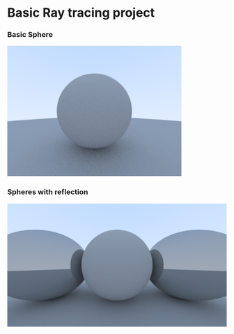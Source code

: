 # Basic Ray tracing project

### Basic Sphere
![](renders/image2.png)

### Spheres with reflection
![](renders/reflective_spheresHD.png)